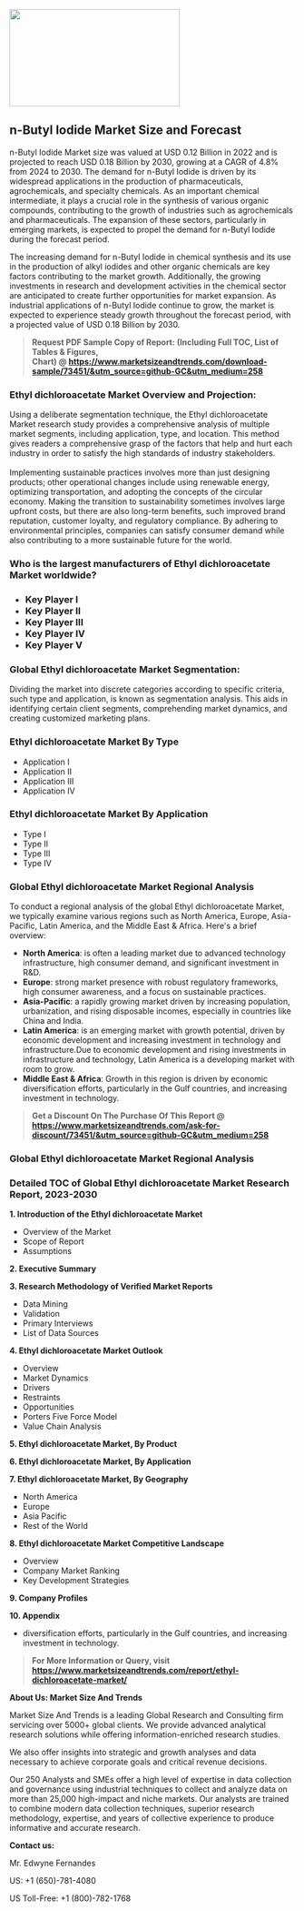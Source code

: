 <p><img class="alignnone size-medium wp-image-20088" src="https://ffe5etoiles.com/wp-content/uploads/2024/12/MST1-300x171.png" alt="" width="300" height="171" /></p><h2>n-Butyl Iodide Market Size and Forecast</h2><p>n-Butyl Iodide Market size was valued at USD 0.12 Billion in 2022 and is projected to reach USD 0.18 Billion by 2030, growing at a CAGR of 4.8% from 2024 to 2030. The demand for n-Butyl Iodide is driven by its widespread applications in the production of pharmaceuticals, agrochemicals, and specialty chemicals. As an important chemical intermediate, it plays a crucial role in the synthesis of various organic compounds, contributing to the growth of industries such as agrochemicals and pharmaceuticals. The expansion of these sectors, particularly in emerging markets, is expected to propel the demand for n-Butyl Iodide during the forecast period.</p><p>The increasing demand for n-Butyl Iodide in chemical synthesis and its use in the production of alkyl iodides and other organic chemicals are key factors contributing to the market growth. Additionally, the growing investments in research and development activities in the chemical sector are anticipated to create further opportunities for market expansion. As industrial applications of n-Butyl Iodide continue to grow, the market is expected to experience steady growth throughout the forecast period, with a projected value of USD 0.18 Billion by 2030.</p></p><blockquote id="" class=""><strong>Request PDF Sample Copy of Report: (Including Full TOC, List of Tables &amp; Figures, Chart)&nbsp;@&nbsp;<strong><a href="https://www.marketsizeandtrends.com/download-sample/73451/&utm_source=github-GC&utm_medium=258" target="_blank">https://www.marketsizeandtrends.com/download-sample/73451/&utm_source=github-GC&utm_medium=258</a></strong></strong></blockquote><h3 id="" class="">Ethyl dichloroacetate Market&nbsp;Overview and Projection:</h3><p id="" class="">Using a deliberate segmentation technique, the Ethyl dichloroacetate Market research study provides a comprehensive analysis of multiple market segments, including application, type, and location. This method gives readers a comprehensive grasp of the factors that help and hurt each industry in order to satisfy the high standards of industry stakeholders. <br /> <br />Implementing sustainable practices involves more than just designing products; other operational changes include using renewable energy, optimizing transportation, and adopting the concepts of the circular economy. Making the transition to sustainability sometimes involves large upfront costs, but there are also long-term benefits, such improved brand reputation, customer loyalty, and regulatory compliance. By adhering to environmental principles, companies can satisfy consumer demand while also contributing to a more sustainable future for the world.</p><h3 id="" class="">Who is the largest manufacturers of&nbsp;Ethyl dichloroacetate Market worldwide?</h3><h3 class=""><p><ul><li>Key Player I </li><li> Key Player II </li><li> Key Player III </li><li> Key Player IV </li><li> Key Player V</li></ul></p></h3><h3 id="" class="">Global&nbsp;Ethyl dichloroacetate Market Segmentation:</h3><p id="" class="">Dividing the market into discrete categories according to specific criteria, such type and application, is known as segmentation analysis. This aids in identifying certain client segments, comprehending market dynamics, and creating customized marketing plans.</p><h3 id="" class="">Ethyl dichloroacetate Market&nbsp;By Type</h3><p><p><ul><li>Application I</li><li> Application II</li><li> Application III</li><li> Application IV</p></li></ul></p></p><h3 id="" class="">Ethyl dichloroacetate Market&nbsp;By Application</h3><p class=""><p><ul><li>Type I</li><li> Type II</li><li> Type III</li><li> Type IV</li></ul></p></p><h3 id="" class="">Global Ethyl dichloroacetate Market Regional Analysis</h3><p id="" class="">To conduct a regional analysis of the global Ethyl dichloroacetate Market, we typically examine various regions such as North America, Europe, Asia-Pacific, Latin America, and the Middle East &amp; Africa. Here's a brief overview:</p><ul><li><strong>North America</strong>: is often a leading market due to advanced technology infrastructure, high consumer demand, and significant investment in R&amp;D.</li><li><strong>Europe</strong>: strong market presence with robust regulatory frameworks, high consumer awareness, and a focus on sustainable practices.</li><li><strong>Asia-Pacific</strong>: a rapidly growing market driven by increasing population, urbanization, and rising disposable incomes, especially in countries like China and India.</li><li><strong>Latin America</strong>: is an emerging market with growth potential, driven by economic development and increasing investment in technology and infrastructure.Due to economic development and rising investments in infrastructure and technology, Latin America is a developing market with room to grow.</li><li><strong>Middle East &amp; Africa</strong>: Growth in this region is driven by economic diversification efforts, particularly in the Gulf countries, and increasing investment in technology.</li></ul><blockquote id="" class=""><strong>Get a Discount On The Purchase Of This Report @ <strong><a href="https://www.marketsizeandtrends.com/ask-for-discount/73451/&utm_source=github-GC&utm_medium=258" target="_blank">https://www.marketsizeandtrends.com/ask-for-discount/73451/&utm_source=github-GC&utm_medium=258</a></strong></strong></blockquote><h3 id="" class="">Global Ethyl dichloroacetate Market Regional Analysis</h3><h3 id="" class="">Detailed TOC of Global Ethyl dichloroacetate Market Research Report, 2023-2030</h3><p id="" class=""><strong>1. Introduction of the Ethyl dichloroacetate Market</strong></p><ul><li>Overview of the Market</li><li>Scope of Report</li><li>Assumptions</li></ul><p id="" class=""><strong>2. Executive Summary</strong></p><p id="" class=""><strong>3. Research Methodology of Verified Market Reports</strong></p><ul><li>Data Mining</li><li>Validation</li><li>Primary Interviews</li><li>List of Data Sources</li></ul><p id="" class=""><strong>4. Ethyl dichloroacetate Market Outlook</strong></p><ul><li>Overview</li><li>Market Dynamics</li><li>Drivers</li><li>Restraints</li><li>Opportunities</li><li>Porters Five Force Model</li><li>Value Chain Analysis</li></ul><p id="" class=""><strong>5. Ethyl dichloroacetate Market, By Product</strong></p><p id="" class=""><strong>6. Ethyl dichloroacetate Market, By Application</strong></p><p id="" class=""><strong>7. Ethyl dichloroacetate Market, By Geography</strong></p><ul><li>North America</li><li>Europe</li><li>Asia Pacific</li><li>Rest of the World</li></ul><p id="" class=""><strong>8. Ethyl dichloroacetate Market Competitive Landscape</strong></p><ul><li>Overview</li><li>Company Market Ranking</li><li>Key Development Strategies</li></ul><p id="" class=""><strong>9. Company Profiles</strong></p><p id="" class=""><strong>10. Appendix</strong></p><ul><li>diversification efforts, particularly in the Gulf countries, and increasing investment in technology.</li></ul><blockquote id="" class=""><strong>For More Information or Query, visit <strong><strong><a href="https://www.marketsizeandtrends.com/report/ethyl-dichloroacetate-market/" target="_blank">https://www.marketsizeandtrends.com/report/ethyl-dichloroacetate-market/</a></strong></strong></strong></blockquote><p id="" class=""><strong>About Us: Market Size And Trends</strong></p><p id="" class="">Market Size And Trends is a leading Global Research and Consulting firm servicing over 5000+ global clients. We provide advanced analytical research solutions while offering information-enriched research studies.</p><p id="" class="">We also offer insights into strategic and growth analyses and data necessary to achieve corporate goals and critical revenue decisions.</p><p id="" class="">Our 250 Analysts and SMEs offer a high level of expertise in data collection and governance using industrial techniques to collect and analyze data on more than 25,000 high-impact and niche markets. Our analysts are trained to combine modern data collection techniques, superior research methodology, expertise, and years of collective experience to produce informative and accurate research.</p><p id="" class=""><strong>Contact us:</strong></p><p id="" class="">Mr. Edwyne Fernandes</p><p id="" class="">US: +1 (650)-781-4080</p><p id="" class="">US Toll-Free: +1 (800)-782-1768</p>
